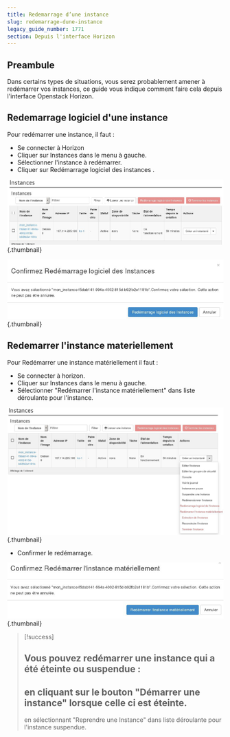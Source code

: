 ```yaml
---
title: Redemarrage d’une instance
slug: redemarrage-dune-instance
legacy_guide_number: 1771
section: Depuis l'interface Horizon
---
```



## Preambule
Dans certains types de situations, vous serez probablement amener à redémarrer vos instances, ce guide vous indique comment faire cela depuis l'interface Openstack Horizon.


## Redemarrage logiciel d'une instance
Pour redémarrer une instance, il faut :

- Se connecter à Horizon
- Cliquer sur Instances dans le menu à gauche.
- Sélectionner l'instance à redémarrer.
- Cliquer sur Redémarrage logiciel des instances .


![public-cloud](images/2619.png){.thumbnail}


![public-cloud](images/2620.png){.thumbnail}


## Redemarrer l'instance materiellement
Pour Redémarrer une instance matériellement il faut :

- Se connecter à horizon.
- Cliquer sur Instances dans le menu à gauche.
- Sélectionner "Redémarrer l'instance matériellement" dans liste déroulante pour l'instance.


![public-cloud](images/2621.png){.thumbnail}

- Confirmer le redémarrage.


![public-cloud](images/2622.png){.thumbnail}



> [!success]
>
> Vous pouvez redémarrer une instance qui a été éteinte ou suspendue :
> - 
> en cliquant sur le bouton "Démarrer une instance" lorsque celle ci
> est éteinte.
> - 
> en sélectionnant "Reprendre une Instance" dans liste déroulante pour
> l'instance suspendue.
> 
> 